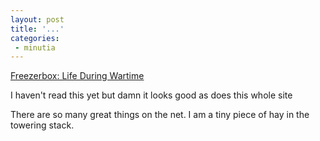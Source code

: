 ```yaml
---
layout: post
title: '...'
categories:
 - minutia
---
```


<a href="http://www.freezerbox.com/archive/article.asp?id=159">Freezerbox: Life During Wartime</a>

I haven't read this yet but damn it looks good as does this whole site

There are so many great things on the net. I am a tiny piece of hay in the towering stack.

